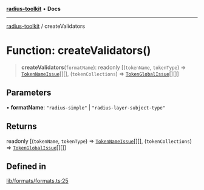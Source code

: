 [**radius-toolkit**](../README.md) • **Docs**

***

[radius-toolkit](../globals.md) / createValidators

# Function: createValidators()

> **createValidators**(`formatName`): readonly [(`tokenName`, `tokenType`) => [`TokenNameIssue`](../type-aliases/TokenNameIssue.md)[][], (`tokenCollections`) => [`TokenGlobalIssue`](../type-aliases/TokenGlobalIssue.md)[][]]

## Parameters

• **formatName**: `"radius-simple"` \| `"radius-layer-subject-type"`

## Returns

readonly [(`tokenName`, `tokenType`) => [`TokenNameIssue`](../type-aliases/TokenNameIssue.md)[][], (`tokenCollections`) => [`TokenGlobalIssue`](../type-aliases/TokenGlobalIssue.md)[][]]

## Defined in

[lib/formats/formats.ts:25](https://github.com/rangle/radius-token-tango/blob/0fa25351e79af51a833bcebadbd83e27a9791a4f/packages/radius-toolkit/src/lib/formats/formats.ts#L25)
